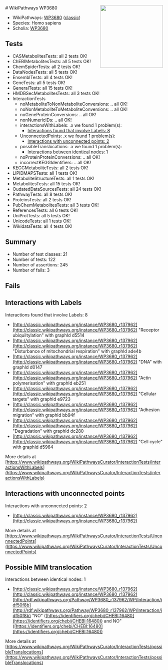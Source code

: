 <img style="float: right; width: 200px" src="https://upload.wikimedia.org/wikipedia/commons/thumb/8/83/Wplogo_with_text_500.png/640px-Wplogo_with_text_500.png" />
# WikiPathways WP3680

* WikiPathways: [WP3680](https://wikipathways.org/pathways/WP3680) ([classic](https://classic.wikipathways.org/instance/WP3680))
* Species: Homo sapiens
* Scholia: [WP3680](https://scholia.toolforge.org/wikipathways/WP3680)
## Tests
* CASMetabolitesTests: all 2 tests OK!
* ChEBIMetabolitesTests: all 5 tests OK!
* ChemSpiderTests: all 2 tests OK!
* DataNodesTests: all 5 tests OK!
* EnsemblTests: all 4 tests OK!
* GeneTests: all 5 tests OK!
* GeneralTests: all 15 tests OK!
* HMDBSecMetabolitesTests: all 3 tests OK!
* InteractionTests
    * noMetaboliteToNonMetaboliteConversions: .. all OK!
    * noNonMetaboliteToMetaboliteConversions: .. all OK!
    * noGeneProteinConversions: .. all OK!
    * nonNumericIDs: .. all OK!
    * interactionsWithLabels: .x we found 1 problem(s):
        * [Interactions found that involve Labels: 8](#630d267f)
    * UnconnectedPoints: .x we found 1 problem(s):
        * [Interactions with unconnected points: 2](#35a61ada)
    * possibleTranslocations: .x we found 1 problem(s):
        * [Interactions between identical nodes: 1](#1c118206)
    * noProteinProteinConversions: .. all OK!
    * incorrectKEGGIdentifiers: .. all OK!
* KEGGMetaboliteTests: all 2 tests OK!
* LIPIDMAPSTests: all 1 tests OK!
* MetaboliteStructureTests: all 1 tests OK!
* MetabolitesTests: all 15 tests OK!
* OudatedDataSourcesTests: all 24 tests OK!
* PathwayTests: all 8 tests OK!
* ProteinsTests: all 2 tests OK!
* PubChemMetabolitesTests: all 3 tests OK!
* ReferencesTests: all 6 tests OK!
* UniProtTests: all 5 tests OK!
* UnicodeTests: all 1 tests OK!
* WikidataTests: all 4 tests OK!


## Summary

* Number of test classes: 21
* Number of tests: 122
* Number of assertions: 245
* Number of fails: 3

## Fails

<a name="630d267f" />

## Interactions with Labels

Interactions found that involve Labels: 8

* [http://classic.wikipathways.org/instance/WP3680_r137962](http://classic.wikipathways.org/instance/WP3680_r137962) "Receptor ubiquiltylation" with graphId d5514
* [http://classic.wikipathways.org/instance/WP3680_r137962](http://classic.wikipathways.org/instance/WP3680_r137962) "Disturbance of mitochondrial respiration" with graphId ade4b
* [http://classic.wikipathways.org/instance/WP3680_r137962](http://classic.wikipathways.org/instance/WP3680_r137962) "DNA" with graphId d0147
* [http://classic.wikipathways.org/instance/WP3680_r137962](http://classic.wikipathways.org/instance/WP3680_r137962) "Actin 
polymerisation" with graphId eb251
* [http://classic.wikipathways.org/instance/WP3680_r137962](http://classic.wikipathways.org/instance/WP3680_r137962) "Cellular targets" with graphId e9723
* [http://classic.wikipathways.org/instance/WP3680_r137962](http://classic.wikipathways.org/instance/WP3680_r137962) "Adhesion migration" with graphId bb94f
* [http://classic.wikipathways.org/instance/WP3680_r137962](http://classic.wikipathways.org/instance/WP3680_r137962) "Degradation" with graphId dc280
* [http://classic.wikipathways.org/instance/WP3680_r137962](http://classic.wikipathways.org/instance/WP3680_r137962) "Cell cycle" with graphId d5964


More details at [https://www.wikipathways.org/WikiPathwaysCurator/InteractionTests/interactionsWithLabels](https://www.wikipathways.org/WikiPathwaysCurator/InteractionTests/interactionsWithLabels)

<a name="35a61ada" />

## Interactions with unconnected points

Interactions with unconnected points: 2

* [http://classic.wikipathways.org/instance/WP3680_r137962](http://classic.wikipathways.org/instance/WP3680_r137962)


More details at [https://www.wikipathways.org/WikiPathwaysCurator/InteractionTests/UnconnectedPoints](https://www.wikipathways.org/WikiPathwaysCurator/InteractionTests/UnconnectedPoints)

<a name="1c118206" />

## Possible MIM translocation

Interactions between identical nodes: 1

* [http://classic.wikipathways.org/instance/WP3680_r137962](http://classic.wikipathways.org/instance/WP3680_r137962) [http://rdf.wikipathways.org/Pathway/WP3680_r137962/WP/Interaction/idf50f8b](http://rdf.wikipathways.org/Pathway/WP3680_r137962/WP/Interaction/idf50f8b) "NO" ([https://identifiers.org/chebi/CHEBI:16480](https://identifiers.org/chebi/CHEBI:16480)) and 
NO" ([https://identifiers.org/chebi/CHEBI:16480](https://identifiers.org/chebi/CHEBI:16480))


More details at [https://www.wikipathways.org/WikiPathwaysCurator/InteractionTests/possibleTranslocations](https://www.wikipathways.org/WikiPathwaysCurator/InteractionTests/possibleTranslocations)

